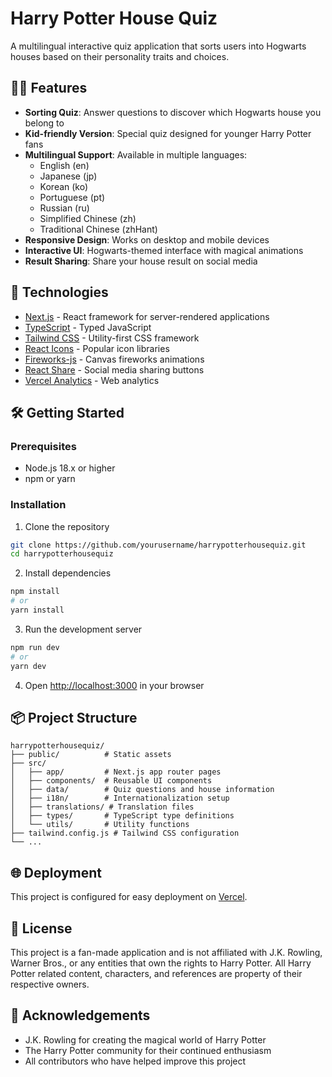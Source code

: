 # Harry Potter House Quiz

A multilingual interactive quiz application that sorts users into Hogwarts houses based on their personality traits and choices.

## 🧙‍♂️ Features

- **Sorting Quiz**: Answer questions to discover which Hogwarts house you belong to
- **Kid-friendly Version**: Special quiz designed for younger Harry Potter fans
- **Multilingual Support**: Available in multiple languages:
  - English (en)
  - Japanese (jp)
  - Korean (ko)
  - Portuguese (pt)
  - Russian (ru)
  - Simplified Chinese (zh)
  - Traditional Chinese (zhHant)
- **Responsive Design**: Works on desktop and mobile devices
- **Interactive UI**: Hogwarts-themed interface with magical animations
- **Result Sharing**: Share your house result on social media

## 🚀 Technologies

- [Next.js](https://nextjs.org/) - React framework for server-rendered applications
- [TypeScript](https://www.typescriptlang.org/) - Typed JavaScript
- [Tailwind CSS](https://tailwindcss.com/) - Utility-first CSS framework
- [React Icons](https://react-icons.github.io/react-icons/) - Popular icon libraries
- [Fireworks-js](https://fireworks.js.org/) - Canvas fireworks animations
- [React Share](https://github.com/nygardk/react-share) - Social media sharing buttons
- [Vercel Analytics](https://vercel.com/analytics) - Web analytics

## 🛠️ Getting Started

### Prerequisites

- Node.js 18.x or higher
- npm or yarn

### Installation

1. Clone the repository
```bash
git clone https://github.com/yourusername/harrypotterhousequiz.git
cd harrypotterhousequiz
```

2. Install dependencies
```bash
npm install
# or
yarn install
```

3. Run the development server
```bash
npm run dev
# or
yarn dev
```

4. Open [http://localhost:3000](http://localhost:3000) in your browser

## 📦 Project Structure

```
harrypotterhousequiz/
├── public/          # Static assets
├── src/
│   ├── app/         # Next.js app router pages
│   ├── components/  # Reusable UI components
│   ├── data/        # Quiz questions and house information
│   ├── i18n/        # Internationalization setup
│   ├── translations/ # Translation files
│   ├── types/       # TypeScript type definitions
│   └── utils/       # Utility functions
├── tailwind.config.js # Tailwind CSS configuration
└── ...
```

## 🌐 Deployment

This project is configured for easy deployment on [Vercel](https://vercel.com/).

## 📝 License

This project is a fan-made application and is not affiliated with J.K. Rowling, Warner Bros., or any entities that own the rights to Harry Potter. All Harry Potter related content, characters, and references are property of their respective owners.

## 🙏 Acknowledgements

- J.K. Rowling for creating the magical world of Harry Potter
- The Harry Potter community for their continued enthusiasm
- All contributors who have helped improve this project 